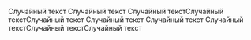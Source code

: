Случайный текст
Случайный текст
Случайный текстСлучайный текстСлучайный текст
Случайный текст
Случайный текст
Случайный текстСлучайный текстСлучайный текст
